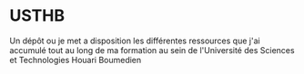 # USTHB
Un dépôt ou je met a disposition les différentes ressources que j'ai accumulé tout au long de ma formation au sein de l'Université des Sciences et Technologies Houari Boumedien
